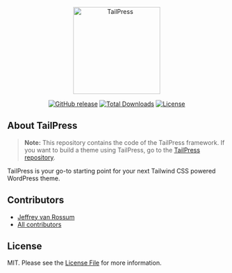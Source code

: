 <p align="center"><a href="https://tailpress.io" target="_blank"><img src="https://tailpress.io/images/logo-v5.svg" width="200" alt="TailPress"></a></p>

<p align="center">
<a href="https://github.com/tailpress/framework/releases/"><img src="https://img.shields.io/github/release/tailpress/framework?include_prereleases=&sort=semver" alt="GitHub release"></a>
<a href="https://packagist.org/packages/tailpress/framework"><img src="https://img.shields.io/packagist/dt/tailpress/framework" alt="Total Downloads"></a>
<a href="#license"><img src="https://img.shields.io/badge/License-MIT-blue" alt="License"></a>
</p>

## About TailPress

> **Note:** This repository contains the code of the TailPress framework. If you want to build a theme using TailPress, go to the [TailPress repository](https://github.com/tailpress/tailpress).

TailPress is your go-to starting point for your next Tailwind CSS powered WordPress theme.

## Contributors

- [Jeffrey van Rossum](https://github.com/jeffreyvr)
- [All contributors](https://github.com/tailpress/framework/graphs/contributors)

## License

MIT. Please see the [License File](/LICENSE) for more information.
